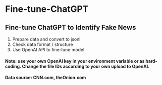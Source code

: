 # Fine-tune-ChatGPT
## Fine-tune ChatGPT to Identify Fake News
1. Prepare data and convert to jsonl
2. Check data format / structure
3. Use OpenAI API to fine-tune model
#### Note: use your own OpenAI key in your environment variable or as hard-coding. Change the file IDs according to your own upload to OpenAI.
#### Data source: CNN.com, theOnion.com
